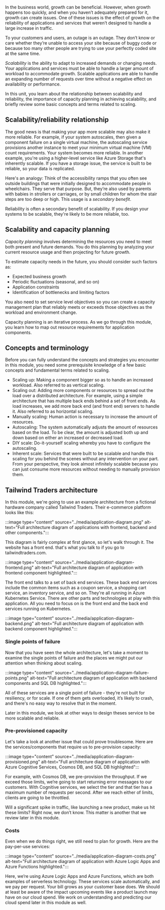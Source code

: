 In the business world, growth can be beneficial. However, when growth happens too quickly, and when you haven’t adequately prepared for it, growth can create issues. One of these issues is the effect of growth on the reliability of applications and services that weren’t designed to handle a large increase in traffic.

To your customers and users, an outage is an outage. They don’t know or care whether they’re unable to access your site because of buggy code or because too many other people are trying to use your perfectly coded site at the same time.

*Scalability* is the ability to adapt to increased demands or changing needs. Your applications and services must be able to handle a larger amount of workload to accommodate growth. Scalable applications are able to handle an expanding number of requests over time without a negative effect on availability or performance.

In this unit, you learn about the relationship between scalability and reliability, the importance of capacity planning in achieving scalability, and briefly review some basic concepts and terms related to scaling.

## Scalability/reliability relationship

The good news is that making your app more scalable may also make it more reliable. For example, if your system autoscales, then given a component failure on a single virtual machine, the autoscaling service provisions another instance to meet your minimum virtual machine (VM) count requirements. Your system becomes more reliable. In another example, you're using a higher-level service like Azure Storage that's inherently scalable. If you have a storage issue, the service is built to be reliable, so your data is replicated.

Here's an analogy: Think of the accessibility ramps that you often see outside buildings that were initially designed to accommodate people in wheelchairs. They serve that purpose. But, they’re also used by parents with babies in strollers or carriages, or by small children for whom the stair steps are too deep or high. This usage is a *secondary benefit*.

Reliability is often a secondary benefit of scalability. If you design your systems to be scalable, they're likely to be more reliable, too.

## Scalability and capacity planning

*Capacity planning* involves determining the resources you need to meet both present and future demands. You do this planning by analyzing your current resource usage and then projecting for future growth.

To estimate capacity needs in the future, you should consider such factors as:

- Expected business growth
- Periodic fluctuations (seasonal, and so on)
- Application constraints
- Identification of bottlenecks and limiting factors

You also need to set service level objectives so you can create a capacity management plan that reliably meets or exceeds those objectives as the workload and environment change.

Capacity planning is an iterative process. As we go through this module, you learn how to map out resource requirements for application components.

## Concepts and terminology

Before you can fully understand the concepts and strategies you encounter in this module, you need some prerequisite knowledge of a few basic concepts and fundamental terms related to scaling.

- Scaling up: Making a component bigger so as to handle an increased workload. Also referred to as vertical scaling.
- Scaling out: Adding more components or resources to spread out the load over a distributed architecture. For example, using a simple architecture that has multiple back ends behind a set of front ends. As load increases, we add more back end (and front end) servers to handle it. Also referred to as horizontal scaling.
- Manually scaling: Human action is necessary to increase the amount of resources.
- Autoscaling: The system automatically adjusts the amount of resources based on the load. To be clear, the amount is adjusted both up and down based on either an increased or decreased load.
- DIY scale: Do-it-yourself scaling whereby you have to configure the autoscaling.
- Inherent scale: Services that were built to be scalable and handle this scaling for you behind the scenes without any intervention on your part. From your perspective, they look almost infinitely scalable because you can just consume more resources without needing to manually provision them.

## Tailwind Traders architecture

In this module, we're going to use an example architecture from a fictional hardware company called Tailwind Traders. Their e-commerce platform looks like this:

:::image type="content" source="../media/application-diagram.png" alt-text="Full architecture diagram of applications with frontend, backend and other components.":::

This diagram is fairly complex at first glance, so let's walk through it. The website has a front end. that's what you talk to if you go to tailwindtraders.com.

:::image type="content" source="../media/application-diagram-frontend.png" alt-text="Full architecture diagram of application with frontend component highlighted.":::

The front end talks to a set of back end services. These back end services include the common items such as a coupon service, a shopping cart service, an inventory service, and so on. They're all running in Azure Kubernetes Service. There are other parts and technologies at play with this application. All you need to focus on is the front end and the back end services running on Kubernetes.

:::image type="content" source="../media/application-diagram-backend.png" alt-text="Full architecture diagram of application with backend component highlighted.":::

### Single points of failure

Now that you have seen the whole architecture, let's take a moment to examine the single points of failure and the places we might put our attention when thinking about scaling.

:::image type="content" source="../media/application-diagram-failure-points.png" alt-text="Full architecture diagram of application with backend components and SQL DB highlighted.":::

All of these services are a single point of failure - they’re not built for resiliency, or for scale. If one of them gets overloaded, it’s likely to crash, and there's no easy way to resolve that in the moment.

Later in this module, we look at other ways to design theses service to be more scalable and reliable.

### Pre-provisioned capacity

Let's take a look at another issue that could prove troublesome. Here are the services/components that require us to pre-provision capacity:

:::image type="content" source="../media/application-diagram-provisioned.png" alt-text="Full architecture diagram of application with Azure Cognitive Services, Cosmos DB, and SQL DB highlighted":::

For example, with Cosmos DB, we pre-provision the throughput. If we exceed those limits, we’re going to start returning error messages to our customers. With Cognitive services, we select the tier and that tier has a maximum number of requests per second. After we reach either of limits, clients are going to be throttled.

Will a significant spike in traffic, like launching a new product, make us hit these limits? Right now, we don’t know. This matter is another that we review later in this module.

### Costs

Even when we do things right, we still need to plan for growth. Here are the pay-per-use services:

:::image type="content" source="../media/application-diagram-costs.png" alt-text="Full architecture diagram of application with Azure Logic Apps and Azure Functions highlighted.":::

Here, we’re using Azure Logic Apps and Azure Functions, which are both examples of serverless technology. These services scale automatically, and we pay per request. Your bill grows as your customer base does. We should at least be aware of the impact upcoming events like a product launch may have on our cloud spend. We work on understanding and predicting our cloud spend later in this module as well.
